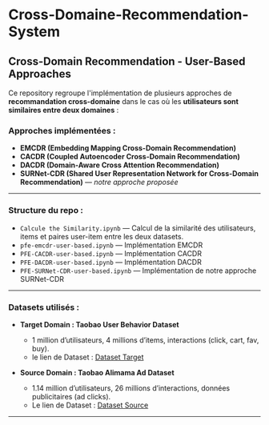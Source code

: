 # Cross-Domaine-Recommendation-System


##  Cross-Domain Recommendation - User-Based Approaches  

Ce repository regroupe l'implémentation de plusieurs approches de **recommandation cross-domaine** dans le cas où les **utilisateurs sont similaires entre deux domaines** :  

###  Approches implémentées :  
- **EMCDR (Embedding Mapping Cross-Domain Recommendation)**  
- **CACDR (Coupled Autoencoder Cross-Domain Recommendation)**  
- **DACDR (Domain-Aware Cross Attention Recommendation)**  
- **SURNet-CDR (Shared User Representation Network for Cross-Domain Recommendation)** — *notre approche proposée*  

---

###  **Structure du repo :**  
- `Calcule the Similarity.ipynb` — Calcul de la similarité des utilisateurs, items et paires user-item entre les deux datasets.  
- `pfe-emcdr-user-based.ipynb` — Implémentation EMCDR  
- `PFE-CACDR-user-based.ipynb` — Implémentation CACDR  
- `PFE-DACDR-user-based.ipynb` — Implémentation DACDR  
- `PFE-SURNet-CDR-user-based.ipynb` — Implémentation de notre approche SURNet-CDR  

---

###  **Datasets utilisés :**  
- **Target Domain : Taobao User Behavior Dataset**  
  - 1 million d’utilisateurs, 4 millions d’items, interactions (click, cart, fav, buy).  
  - le lien de Dataset : [Dataset Target](https://www.kaggle.com/datasets/marwa80/userbehavior)

- **Source Domain : Taobao Alimama Ad Dataset**  
  - 1.14 million d’utilisateurs, 26 millions d’interactions, données publicitaires (ad clicks).
  - Le lien de Dataset : [Dataset Source](https://www.kaggle.com/datasets/pavansanagapati/ad-displayclick-data-on-taobaocom/data)
---